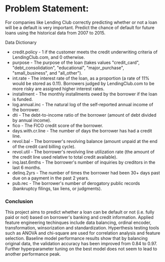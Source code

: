 # Problem Statement:

For companies like Lending Club correctly predicting whether or not a loan will be a default is very important. Predict the chance of default for future loans using the historical data from 2007 to 2015.

Data Dictionary
- credit.policy - 1 if the customer meets the credit underwriting criteria of LendingClub.com, and 0 otherwise.
- purpose - The purpose of the loan (takes values "credit_card", "debt_consolidation", "educational", "major_purchase", "small_business", and "all_other").
- int.rate - The interest rate of the loan, as a proportion (a rate of 11% would be stored as 0.11). Borrowers judged by LendingClub.com to be more risky are assigned higher interest rates.
- installment - The monthly installments owed by the borrower if the loan is funded.
- log.annual.inc - The natural log of the self-reported annual income of the borrower.
- dti - The debt-to-income ratio of the borrower (amount of debt divided by annual income).
- fico - The FICO credit score of the borrower.
- days.with.cr.line - The number of days the borrower has had a credit line.
- revol.bal - The borrower's revolving balance (amount unpaid at the end of the credit card billing cycle).
- revol.util - The borrower's revolving line utilization rate (the amount of the credit line used relative to total credit available).
- inq.last.6mths - The borrower's number of inquiries by creditors in the last 6 months.
- delinq.2yrs - The number of times the borrower had been 30+ days past due on a payment in the past 2 years.
- pub.rec - The borrower's number of derogatory public records (bankruptcy filings, tax liens, or judgments).

### Conclusion

This project aims to predict whether a loan can be default or not (i.e. fully paid or not) based on borrower's banking and credit information. 
Applied feature engineering techinques include data balancing, ordinal encoder, transformation, winsorization and standardization. 
Hyperthesis testing tools such as ANOVA and chi-square are used for correlation analysis and feature selection. Baseline model performance results 
show that by balancing original data, the validation accuracy has been improved from 0.84 to 0.97. Further hyperparameter tuning on the best model 
does not seem to lead to another performance peak.
